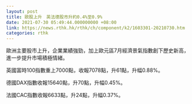 ```yaml
---
layout: post
title: 歐股上升　英法德股市升約0.4%至0.9%
date: 2021-07-30 05:49:44.000000000 +08:00
link: https://news.rthk.hk/rthk/ch/component/k2/1603301-20210730.htm
categories: rthk
---
```


歐洲主要股市上升，企業業績強勁，加上歐元區7月經濟景氣指數創下歷史新高，進一步提升市場積極情緒。

英國富時100指數重上7000點，收報7078點，升61點，升幅0.88%。

德國DAX指數收報15640點，升70點，升幅0.45%。

法國CAC指數收報6633點，升24點，升幅0.37%。
